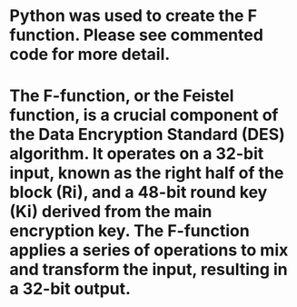 # Python was used to create the F function. Please see commented code for more detail. 
# The F-function, or the Feistel function, is a crucial component of the Data Encryption Standard (DES) algorithm. It operates on a 32-bit input, known as the right half of the block (Ri), and a 48-bit round key (Ki) derived from the main encryption key. The F-function applies a series of operations to mix and transform the input, resulting in a 32-bit output.
